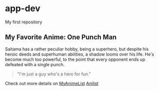 # app-dev
My first repository

## My Favorite Anime: One Punch Man

Saitama has a rather peculiar hobby, being a superhero, but despite his heroic deeds and superhuman abilities, a shadow looms over his life. He's become much too powerful, to the point that every opponent ends up defeated with a single punch.

> "I'm just a guy who's a hero for fun."

Check out more details on [MyAnimeList](https://myanimelist.net/anime/30276/One_Punch_Man)  [Anilist](https://anilist.co/anime/21087/One-Punch-Man)
